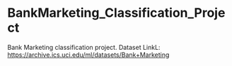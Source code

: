 # BankMarketing_Classification_Project
Bank Marketing classification project. Dataset LinkL: https://archive.ics.uci.edu/ml/datasets/Bank+Marketing
